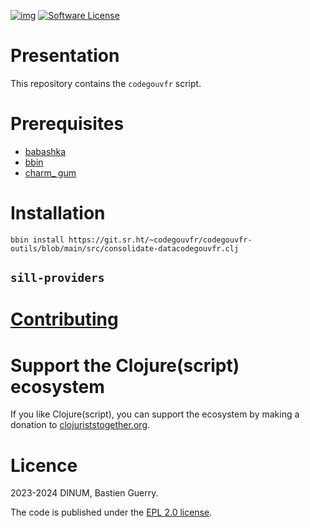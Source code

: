 [![img](https://img.shields.io/badge/code.gouv.fr-contributif-blue.svg)](https://code.gouv.fr/documentation/#/publier)
[![Software License](https://img.shields.io/badge/Licence-EPL%2C%20Licence%20Ouverte-orange.svg)](https://git.sr.ht/~codegouvfr/codegouvfr-outils/tree/main/item/LICENSE.txt)

# Presentation

This repository contains the `codegouvfr` script.

# Prerequisites

- [babashka](https://github.com/babashka/babashka#installation)
- [bbin](https://github.com/babashka/bbin#installation)
- [charm_ gum](https://github.com/charmbracelet/gum)

# Installation

`bbin install https://git.sr.ht/~codegouvfr/codegouvfr-outils/blob/main/src/consolidate-datacodegouvfr.clj`

## `sill-providers`

# [Contributing](CONTRIBUTING.md)

# Support the Clojure(script) ecosystem

If you like Clojure(script), you can support the ecosystem by making a donation to [clojuriststogether.org](https://www.clojuriststogether.org).

# Licence

2023-2024 DINUM, Bastien Guerry.

The code is published under the [EPL 2.0 license](LICENSES/LICENSE.EPL-2.0.txt).

